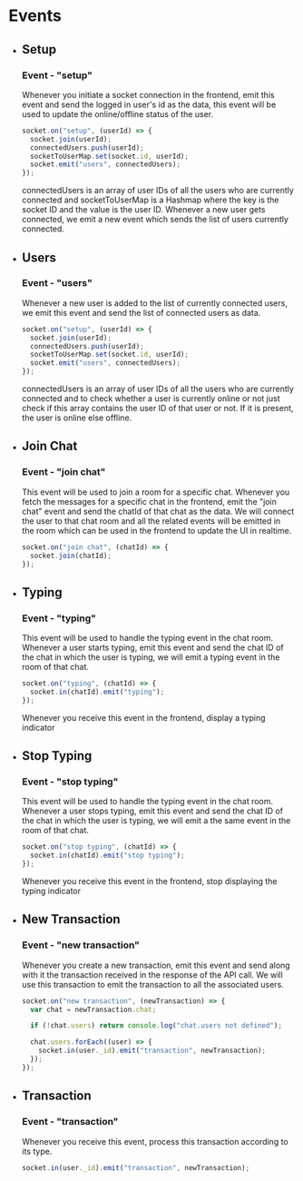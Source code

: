 # Events

- ## Setup

  ### Event - "setup"

  Whenever you initiate a socket connection in the frontend, emit this event and send the logged in user's id as the data, this event will be used to update the online/offline status of the user.

  ```javascript
  socket.on("setup", (userId) => {
    socket.join(userId);
    connectedUsers.push(userId);
    socketToUserMap.set(socket.id, userId);
    socket.emit("users", connectedUsers);
  });
  ```

  connectedUsers is an array of user IDs of all the users who are currently connected and socketToUserMap is a Hashmap where the key is the socket ID and the value is the user ID. Whenever a new user gets connected, we emit a new event which sends the list of users currently connected.

- ## Users

  ### Event - "users"

  Whenever a new user is added to the list of currently connected users, we emit this event and send the list of connected users as data.

  ```javascript
  socket.on("setup", (userId) => {
    socket.join(userId);
    connectedUsers.push(userId);
    socketToUserMap.set(socket.id, userId);
    socket.emit("users", connectedUsers);
  });
  ```

  connectedUsers is an array of user IDs of all the users who are currently connected and to check whether a user is currently online or not just check if this array contains the user ID of that user or not. If it is present, the user is online else offline.

- ## Join Chat

  ### Event - "join chat"

  This event will be used to join a room for a specific chat. Whenever you fetch the messages for a specific chat in the frontend, emit the "join chat" event and send the chatId of that chat as the data. We will connect the user to that chat room and all the related events will be emitted in the room which can be used in the frontend to update the UI in realtime.

  ```javascript
  socket.on("join chat", (chatId) => {
    socket.join(chatId);
  });
  ```

- ## Typing

  ### Event - "typing"

  This event will be used to handle the typing event in the chat room. Whenever a user starts typing, emit this event and send the chat ID of the chat in which the user is typing, we will emit a typing event in the room of that chat.

  ```javascript
  socket.on("typing", (chatId) => {
    socket.in(chatId).emit("typing");
  });
  ```

  Whenever you receive this event in the frontend, display a typing indicator

- ## Stop Typing

  ### Event - "stop typing"

  This event will be used to handle the typing event in the chat room. Whenever a user stops typing, emit this event and send the chat ID of the chat in which the user is typing, we will emit a the same event in the room of that chat.

  ```javascript
  socket.on("stop typing", (chatId) => {
    socket.in(chatId).emit("stop typing");
  });
  ```

  Whenever you receive this event in the frontend, stop displaying the typing indicator

- ## New Transaction

  ### Event - "new transaction"

  Whenever you create a new transaction, emit this event and send along with it the transaction received in the response of the API call. We will use this transaction to emit the transaction to all the associated users.

  ```javascript
  socket.on("new transaction", (newTransaction) => {
    var chat = newTransaction.chat;

    if (!chat.users) return console.log("chat.users not defined");

    chat.users.forEach((user) => {
      socket.in(user._id).emit("transaction", newTransaction);
    });
  });
  ```

- ## Transaction

  ### Event - "transaction"

  Whenever you receive this event, process this transaction according to its type.

  ```javascript
  socket.in(user._id).emit("transaction", newTransaction);
  ```
